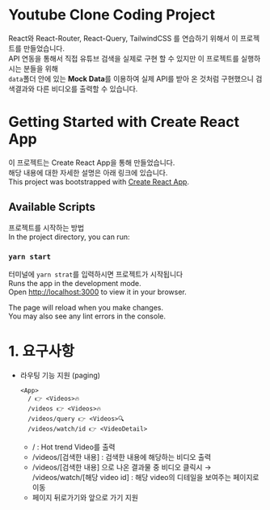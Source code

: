 # Youtube Clone Coding Project

React와 React-Router, React-Query, TailwindCSS 를 연습하기 위해서 이 프로젝트를 만들었습니다.\
API 연동을 통해서 직접 유튜브 검색을 실제로 구현 할 수 있지만 이 프로젝트를 실행하시는 분들을 위해\
`data`폴더 안에 있는 **Mock Data**를 이용하여 실제 API를 받아 온 것처럼 구현했으니 검색결과와 다른 비디오를 출력할 수 있습니다.

# Getting Started with Create React App

이 프로젝트는 Create React App을 통해 만들었습니다.\
해당 내용에 대한 자세한 설명은 아래 링크에 있습니다.\
This project was bootstrapped with [Create React App](https://github.com/facebook/create-react-app).

## Available Scripts

프로젝트를 시작하는 방법\
In the project directory, you can run:

### `yarn start`

터미널에 `yarn strat`를 입력하시면 프로젝트가 시작됩니다\
Runs the app in the development mode.\
Open [http://localhost:3000](http://localhost:3000) to view it in your browser.

The page will reload when you make changes.\
You may also see any lint errors in the console.

# 1. 요구사항

- 라우팅 기능 지원 (paging)
  ```
  <App>
  	/ 👉 <Videos>🔥
  	/videos 👉 <Videos>🔥
  	/videos/query 👉 <Videos>🔍
  	/videos/watch/id 👉 <VideoDetail>
  ```
  - / : Hot trend Video를 출력
  - /videos/[검색한 내용] : 검색한 내용에 해당하는 비디오 출력
  - /videos/[검색한 내용] 으로 나온 결과물 중 비디오 클릭시 → /videos/watch/[해당 video id] : 해당 video의 디테일을 보여주는 페이지로 이동
  - 페이지 뒤로가기와 앞으로 가기 지원
